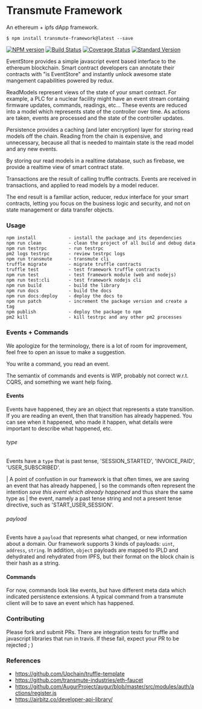 # Transmute Framework

An ethereum + ipfs dApp framework.

```
$ npm install transmute-framework@latest --save
```

[![NPM version](https://img.shields.io/npm/v/transmute-framework.svg)](https://www.npmjs.com/package/transmute-framework)
[![Build Status](https://travis-ci.org/transmute-industries/transmute-framework.svg?branch=master)](https://travis-ci.org/transmute-industries/transmute-framework)
[![Coverage Status](https://coveralls.io/repos/github/transmute-industries/transmute-framework/badge.svg?branch=master)](https://coveralls.io/github/transmute-industries/transmute-framework?branch=master)
[![Standard Version](https://img.shields.io/badge/release-standard%20version-brightgreen.svg)](https://github.com/conventional-changelog/standard-version)

EventStore provides a simple javascript event based interface to the ethereum blockchain.
Smart contract developers can annotate their contracts with "is EventStore" and instantly 
unlock awesome state mangement capabilities powered by redux.

ReadModels represent views of the state of your smart contract. For example, a PLC for a 
nuclear facility might have an event stream containg firmware updates, commands, readings, etc...
These events are reduced into a model which represents state of the controller over time.
As actions are taken, events are processed and the state of the controller updates.

Persistence provides a caching (and later encryption) layer for storing read models off the chain.
Reading from the chain is expensive, and unnecessary, because all that is needed to maintain state 
is the read model and any new events.

By storing our read models in a realtime database, such as firebase, we provide a realtime view of
smart contract state.

Transactions are the result of calling truffle contracts. Events are received in transactions, and
applied to read models by a model reducer.

The end result is a familiar action, reducer, redux interface for your smart contracts, letting you focus on the business logic and security, and not on state management or data transfer objects.

### Usage
```
npm install            - install the package and its dependencies
npm run clean          - clean the project of all build and debug data
npm run testrpc        - run testrpc
pm2 logs testrpc       - review testrpc logs
npm run transmute      - transmute cli
truffle migrate        - migrate truffle contracts
truffle test           - test framework truffle contracts
npm run test           - test framework module (web and nodejs)
npm run test:cli       - test framework nodejs cli
npm run build          - build the library
npm run docs           - build the docs
npm run docs:deploy    - deploy the docs to 
npm run patch          - increment the package version and create a tag
npm publish            - deploy the package to npm
pm2 kill               - kill testrpc and any other pm2 processes
```


### Events + Commands

We apologize for the terminology, there is a lot of room for improvement, feel free to open an issue to make a suggestion.

You write a command, you read an event.

The semantix of commands and events is WIP, probably not correct w.r.t. CQRS, and something we want help fixing.

#### Events

Events have happened, they are an object that represents a state transition. If you are reading an event, then that transition has already happened. You can see when it happened, who made it happen, what details were important to describe what happened, etc.

###### type

Events have a `type` that is past tense, 'SESSION_STARTED', 'INVOICE_PAID', 'USER_SUBSCRIBED'.

| A point of confustion in our framework is that often times, we are saving an event that has already happened, 
| so the commands often represent the intention _save this event which already happened_ and thus share the same type as | the event, namely a past tense string and not a present tense directive, such as 'START_USER_SESSION'.

###### payload
Events have a `payload` that represents what changed, or new information about a domain.
Our framework supports 3 kinds of payloads: `uint`, `address`, `string`. In addition, `object` payloads are mapped to IPLD and dehydrated and rehydrated from IPFS, but their format on the block chain is their hash as a string.


#### Commands

For now, commands look like events, but have different meta data which indicated persistence extensions.
A typical command from a transmute client will be to save an event which has happened.


### Contributing 

Please fork and submit PRs. There are integration tests for truffle and javascript libraries that run in travis.
If these fail, expect your PR to be rejected ; )

### References

- https://github.com/Upchain/truffle-template
- https://github.com/transmute-industries/eth-faucet
- https://github.com/AugurProject/augur/blob/master/src/modules/auth/actions/register.js
- https://airbitz.co/developer-api-library/




